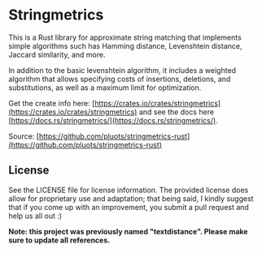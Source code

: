 # Stringmetrics

This is a Rust library for approximate string matching that implements simple
algorithms such has Hamming distance, Levenshtein distance, Jaccard similarity,
and more.

In addition to the basic levenshtein algorithm, it includes a weighted algorithm
that allows specifying costs of insertions, deletions, and substitutions, as
well as a maximum limit for optimization.

Get the create info here:
[https://crates.io/crates/stringmetrics](https://crates.io/crates/stringmetrics)
and see the docs here
[https://docs.rs/stringmetrics/](https://docs.rs/stringmetrics/).

Source:
[https://github.com/pluots/stringmetrics-rust](https://github.com/pluots/stringmetrics-rust)


## License

See the LICENSE file for license information. The provided license does allow
for proprietary use and adaptation; that being said, I kindly suggest that if
you come up with an improvement, you submit a pull request and help us all out
:)

**Note: this project was previously named "textdistance". Please make sure to
update all references.**

